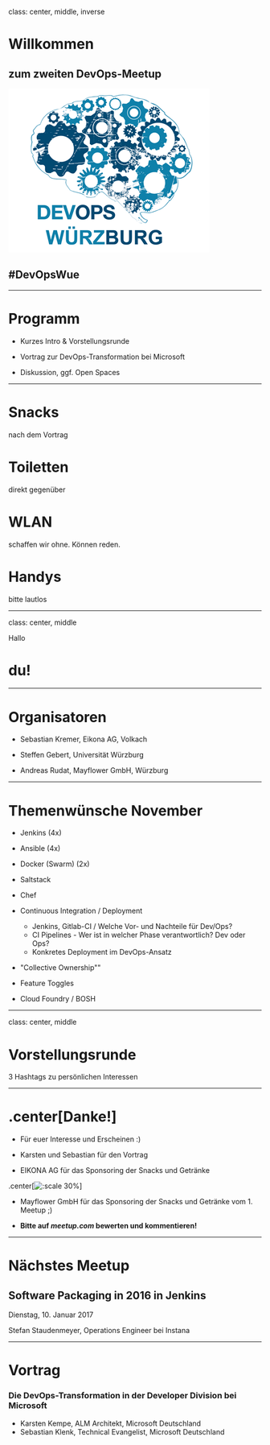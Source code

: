 class: center, middle, inverse

# Willkommen

## zum zweiten DevOps-Meetup
![Default-aligned image](images/devops_s.png)

## #DevOpsWue

---

# Programm

- Kurzes Intro & Vorstellungsrunde

- Vortrag zur DevOps-Transformati­on bei Microsoft

- Diskussion, ggf. Open Spaces

---

# Snacks

nach dem Vortrag

# Toiletten

direkt gegenüber


# WLAN

schaffen wir ohne. Können reden.

# Handys

bitte lautlos

---
class: center, middle

Hallo

# du!

---
# Organisatoren

- Sebastian Kremer, Eikona AG, Volkach

- Steffen Gebert, Universität Würzburg

- Andreas Rudat, Mayflower GmbH, Würzburg

---
# Themenwünsche November

* Jenkins (4x)

* Ansible (4x)
* Docker (Swarm) (2x)
* Saltstack
* Chef

* Continuous Integration / Deployment
  * Jenkins, Gitlab-CI / Welche Vor- und Nachteile für Dev/Ops?
  * CI Pipelines - Wer ist in welcher Phase verantwortlich? Dev oder Ops?
  * Konkretes Deployment im DevOps-Ansatz

* "Collective Ownership""

* Feature Toggles

* Cloud Foundry / BOSH


---
class: center, middle
# Vorstellungsrunde


3 Hashtags zu persönlichen Interessen


---
# .center[Danke!]

- Für euer Interesse und Erscheinen :)

- Karsten und Sebastian für den Vortrag

- EIKONA AG für das Sponsoring der Snacks und Getränke

.center[![:scale 30%](http://www.eikona.de/portal/pics/eikona.de/eikona_logos/logo_eikona_group_black.png)]

- Mayflower GmbH für das Sponsoring der Snacks und Getränke vom 1. Meetup ;)


- **Bitte auf _meetup.com_ bewerten und kommentieren!**

---
# Nächstes Meetup

## Software Packaging in 2016 in Jenkins

Dienstag, 10. Januar 2017

Stefan Staudenmeyer, Operations Engineer bei Instana

---
# Vortrag

### Die DevOps-Transformation in der Developer Division bei Microsoft

* Karsten Kempe, ALM Architekt, Microsoft Deutschland
* Sebastian Klenk, Technical Evangelist, Microsoft Deutschland

